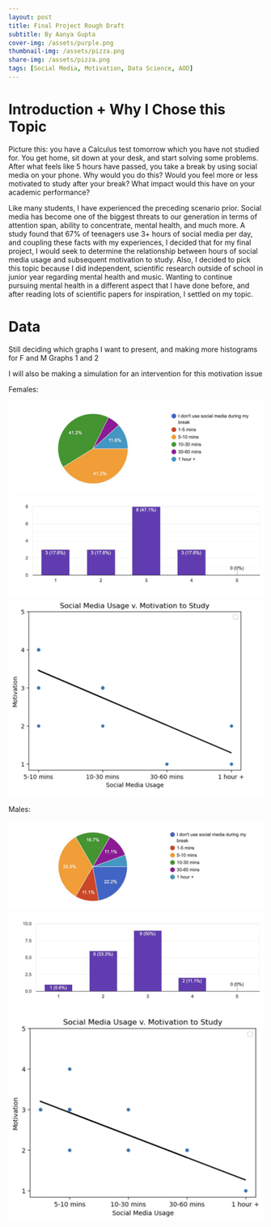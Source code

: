 ```yaml
---
layout: post
title: Final Project Rough Draft
subtitle: By Aanya Gupta
cover-img: /assets/purple.png
thumbnail-img: /assets/pizza.png
share-img: /assets/pizza.png
tags: [Social Media, Motivation, Data Science, AOD]
---
```


# Introduction + Why I Chose this Topic

Picture this: you have a Calculus test tomorrow which you have not studied for. You get home, sit down at your desk, and start solving some problems. After what feels like 5 hours have passed, you take a break by using social media on your phone. Why would you do this? Would you feel more or less motivated to study after your break? What impact would this have on your academic performance?  

Like many students, I have experienced the preceding scenario prior. Social media has become one of the biggest threats to our generation in terms of attention span, ability to concentrate, mental health, and much more. A study found that 67% of teenagers use 3+ hours of social media per day, and coupling these facts with my experiences, I decided that for my final project, I would seek to determine the relationship between hours of social media usage and subsequent motivation to study. Also, I decided to pick this topic because I did independent, scientific research outside of school in junior year regarding mental health and music. Wanting to continue pursuing mental health in a different aspect that I have done before, and after reading lots of scientific papers for inspiration, I settled on my topic. 

# Data

Still deciding which graphs I want to present, and making more histograms for F and M Graphs 1 and 2

I will also be making a simulation for an intervention for this motivation issue

Females:

![fgraph1](/assets/fgraph1.jpg)
![fgraph2](/assets/fgraph2.jpg)
![fgraph3](/assets/fgraph3.jpg)

Males:

![mgraph1](/assets/mgraph1.jpg)
![mgraph2](/assets/mgraph2.jpg)
![mgraph3](/assets/mgraph3.jpg)
